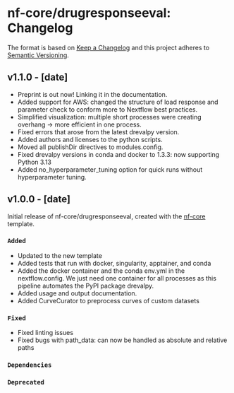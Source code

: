 # nf-core/drugresponseeval: Changelog

The format is based on [Keep a Changelog](https://keepachangelog.com/en/1.0.0/)
and this project adheres to [Semantic Versioning](https://semver.org/spec/v2.0.0.html).

## v1.1.0 - [date]

- Preprint is out now! Linking it in the documentation.
- Added support for AWS: changed the structure of load response and parameter check to conform more to Nextflow
  best practices.
- Simplified visualization: multiple short processes were creating overhang → more efficient in one process.
- Fixed errors that arose from the latest drevalpy version.
- Added authors and licenses to the python scripts.
- Moved all publishDir directives to modules.config.
- Fixed drevalpy versions in conda and docker to 1.3.3: now supporting Python 3.13
- Added no_hyperparameter_tuning option for quick runs without hyperparameter tuning.

## v1.0.0 - [date]

Initial release of nf-core/drugresponseeval, created with the [nf-core](https://nf-co.re/) template.

### `Added`

- Updated to the new template
- Added tests that run with docker, singularity, apptainer, and conda
- Added the docker container and the conda env.yml in the nextflow.config. We just need one container for all
  processes as this pipeline automates the PyPI package drevalpy.
- Added usage and output documentation.
- Added CurveCurator to preprocess curves of custom datasets

### `Fixed`

- Fixed linting issues
- Fixed bugs with path_data: can now be handled as absolute and relative paths

### `Dependencies`

### `Deprecated`
